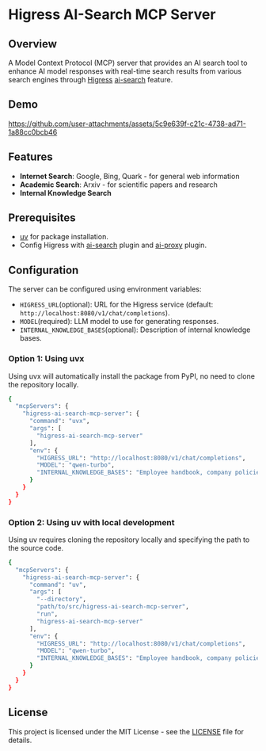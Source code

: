 # Higress AI-Search MCP Server

## Overview

A Model Context Protocol (MCP) server that provides an AI search tool to enhance AI model responses with real-time search results from various search engines through [Higress](https://higress.cn/) [ai-search](https://github.com/alibaba/higress/blob/main/plugins/wasm-go/extensions/ai-search/README.md) feature.

## Demo


https://github.com/user-attachments/assets/5c9e639f-c21c-4738-ad71-1a88cc0bcb46



## Features

- **Internet Search**: Google, Bing, Quark - for general web information
- **Academic Search**: Arxiv - for scientific papers and research
- **Internal Knowledge Search**

## Prerequisites

- [uv](https://github.com/astral-sh/uv) for package installation.
- Config Higress with [ai-search](https://github.com/alibaba/higress/blob/main/plugins/wasm-go/extensions/ai-search/README.md) plugin and [ai-proxy](https://github.com/alibaba/higress/blob/main/plugins/wasm-go/extensions/ai-proxy/README.md) plugin.

## Configuration

The server can be configured using environment variables:

- `HIGRESS_URL`(optional): URL for the Higress service (default: `http://localhost:8080/v1/chat/completions`).
- `MODEL`(required): LLM model to use for generating responses.
- `INTERNAL_KNOWLEDGE_BASES`(optional): Description of internal knowledge bases.

### Option 1: Using uvx

Using uvx will automatically install the package from PyPI, no need to clone the repository locally.

```bash
{
  "mcpServers": {
    "higress-ai-search-mcp-server": {
      "command": "uvx",
      "args": [
        "higress-ai-search-mcp-server"
      ],
      "env": {
        "HIGRESS_URL": "http://localhost:8080/v1/chat/completions",
        "MODEL": "qwen-turbo",
        "INTERNAL_KNOWLEDGE_BASES": "Employee handbook, company policies, internal process documents"
      }
    }
  }
}
```

### Option 2: Using uv with local development

Using uv requires cloning the repository locally and specifying the path to the source code.

```bash
{
  "mcpServers": {
    "higress-ai-search-mcp-server": {
      "command": "uv",
      "args": [
        "--directory",
        "path/to/src/higress-ai-search-mcp-server",
        "run",
        "higress-ai-search-mcp-server"
      ],
      "env": {
        "HIGRESS_URL": "http://localhost:8080/v1/chat/completions",
        "MODEL": "qwen-turbo",
        "INTERNAL_KNOWLEDGE_BASES": "Employee handbook, company policies, internal process documents"
      }
    }
  }
}
```

## License

This project is licensed under the MIT License - see the [LICENSE](LICENSE) file for details.
